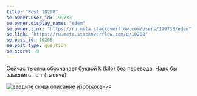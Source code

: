 ```yaml
---
title: "Post 10208"
se.owner.user_id: 199733
se.owner.display_name: "edem"
se.owner.link: "https://ru.meta.stackoverflow.com/users/199733/edem"
se.link: "https://ru.meta.stackoverflow.com/q/10208"
se.post_id: 10208
se.post_type: question
se.score: -9
---
```

<p>Сейчас тысяча обозначает буквой k (kilo) без перевода. Надо бы заменить на т (тысяча).</p>

<p><a href="https://i.stack.imgur.com/nlfvO.png" rel="nofollow noreferrer"><img src="https://i.stack.imgur.com/nlfvO.png" alt="введите сюда описание изображения"></a></p>
